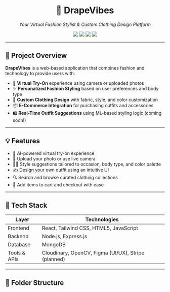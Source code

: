 <h1 align="center">👗 DrapeVibes</h1>
<p align="center">
  <em>Your Virtual Fashion Stylist & Custom Clothing Design Platform</em>
</p>

<p align="center">
  <img src="https://img.shields.io/badge/Frontend-React-blue?style=for-the-badge" />
  <img src="https://img.shields.io/badge/Backend-Node.js-green?style=for-the-badge" />
  <img src="https://img.shields.io/badge/Database-MongoDB-brightgreen?style=for-the-badge" />
  <img src="https://img.shields.io/badge/Fashion-Tech-purple?style=for-the-badge" />
</p>

---

## 🧵 Project Overview

**DrapeVibes** is a web-based application that combines fashion and technology to provide users with:

- 👚 **Virtual Try-On** experience using camera or uploaded photos  
- ✨ **Personalized Fashion Styling** based on user preferences and body type  
- 🧵 **Custom Clothing Design** with fabric, style, and color customization  
- 📦 **E-Commerce Integration** for purchasing outfits and accessories  
- 🛍️ **Real-Time Outfit Suggestions** using ML-based styling logic (coming soon!)

---

## 💡 Features

- 🎯 AI-powered virtual try-on experience  
- 📸 Upload your photo or use live camera  
- 🧍‍♀️ Style suggestions tailored to occasion, body type, and color palette  
- ✍️ Design your own outfit using an intuitive UI  
- 🔍 Search and browse curated clothing collections  
- 🛒 Add items to cart and checkout with ease

---

## 🚀 Tech Stack

| Layer       | Technologies                        |
|------------|-------------------------------------|
| Frontend   | React, Tailwind CSS, HTML5, JavaScript |
| Backend    | Node.js, Express.js                  |
| Database   | MongoDB                              |
| Tools & APIs | Cloudinary, OpenCV, Figma (UI/UX), Stripe (planned) |

---

## 📁 Folder Structure

